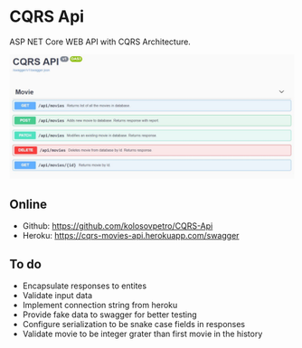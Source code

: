 # CQRS Api

ASP NET Core WEB API with CQRS Architecture.

![StorePicture](CqrsApi.Core/Picture.JPG?raw=true)

## Online

- Github: https://github.com/kolosovpetro/CQRS-Api
- Heroku: https://cqrs-movies-api.herokuapp.com/swagger

## To do

- Encapsulate responses to entites
- Validate input data
- Implement connection string from heroku
- Provide fake data to swagger for better testing
- Configure serialization to be snake case fields in responses
- Validate movie to be integer grater than first movie in the history